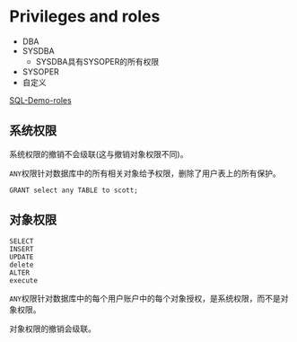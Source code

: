 # Privileges and roles

- DBA
- SYSDBA
  - SYSDBA具有SYSOPER的所有权限
- SYSOPER
- 自定义


[SQL-Demo-roles](../../scripts/mgmt/security/security_roles.sql)


## 系统权限

系统权限的撤销不会级联(这与撤销对象权限不同)。

`ANY`权限针对数据库中的所有相关对象给予权限，删除了用户表上的所有保护。
```oracle
GRANT select any TABLE to scott;
```

## 对象权限

```oracle
SELECT 
INSERT 
UPDATE 
delete
ALTER 
execute
```

`ANY`权限针对数据库中的每个用户账户中的每个对象授权，是系统权限，而不是对象权限。

对象权限的撤销会级联。

